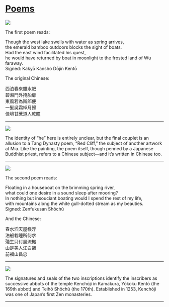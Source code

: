 # [Poems](http://artstories.artsmia.org/#/stories/3193)

![](http://cdn.dx.artsmia.org/thumbs/tn_150416_mia328_001450.jpg)

The first poem reads:

Though the west lake swells with water as spring arrives, \
the emerald bamboo outdoors blocks the sight of boats. \
Had the east wind facilitated his quest, \
he would have returned by boat in moonlight to the frosted land of Wu faraway.\
Signed: Kakyō Kansho Dōjin Kentō

The original Chinese:

西泊春來雖水肥\
碧湘門外掩船扉\
東風若為斯郎便\
一髮吳霜棹月歸\
佳境甘蔗道人乾瞳

---

![](http://cdn.dx.artsmia.org/thumbs/tn_mia_6002945.jpg)

The identity of “he” here is entirely unclear, but the final couplet is an allusion to a Tang Dynasty poem, “Red Cliff,” the subject of another artwork at Mia. Like the painting, the poem itself, though penned by a Japanese Buddhist priest, refers to a Chinese subject—and it’s written in Chinese too.

---

![](http://cdn.dx.artsmia.org/thumbs/tn_150416_mia328_001450.jpg)

The second poem reads:

Floating in a houseboat on the brimming spring river,\
what could one desire in a sound sleep after mooring?\
In nothing but insouciant boating would I spend the rest of my life,\
with mountains along the white gull-dotted stream as my beauties.\
Signed: Zenfukusan Shōchū

And the Chinese:

春水滔天屋檨浮\
泊船栽睡所何求\
殘生只付風流檝\
山是美人江白鷗\
前福山昌忠

---

![](http://cdn.dx.artsmia.org/thumbs/tn_ext_201507200003.jpg)

The signatures and seals of the two inscriptions identify the inscribers as successive abbots of the temple Kenchōji in Kamakura, Yōkoku Kentō (the 169th abbot) and Teihō Shōchū (the 170th). Established in 1253, Kenchōji was one of Japan’s first Zen monasteries.

---
